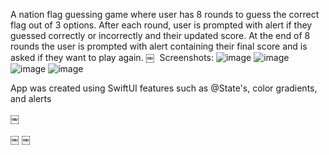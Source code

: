 A nation flag guessing game where user has 8 rounds to guess the correct flag out of 3 options. 
After each round, user is prompted with alert if they guessed correctly or incorrectly and their updated score.
At the end of 8 rounds the user is prompted with alert containing their final score and is asked if they want to play again.
￼
 Screenshots:
![image](https://github.com/anthonycandelino/GuessTheFlag/assets/32252982/2eddcf70-46ba-4fb2-aaf0-b628a2972122)
![image](https://github.com/anthonycandelino/GuessTheFlag/assets/32252982/73e8f3be-acc3-4430-a12a-53be91807f8a)
![image](https://github.com/anthonycandelino/GuessTheFlag/assets/32252982/1f639064-8cc9-4cf6-8abe-9d534d404e76)
![image](https://github.com/anthonycandelino/GuessTheFlag/assets/32252982/d28c5b02-a8db-44b5-9d70-010ea2a807a9)

App was created using SwiftUI features such as @State's, color gradients, and alerts

￼

￼
￼
